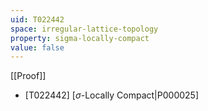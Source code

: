 ```yaml
---
uid: T022442
space: irregular-lattice-topology
property: sigma-locally-compact
value: false
---
```

[[Proof]]

* [T022442] [$\sigma$-Locally Compact|P000025]

